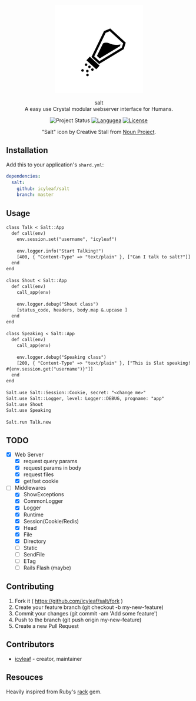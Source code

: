 <p align="center">
  <a href="https://github.com/icyleaf/salt">
    <img alt="salt icon" src="./icon.svg" width="240" height="240" />
  </a>
</p>

<p align="center">
  salt
  <br />
  A easy use Crystal modular webserver interface for Humans.
</p>

<p align="center">
  <img alt="Project Status" src="https://img.shields.io/badge/status-WIP-yellow.svg">
  <a href="https://crystal-lang.org/"><img alt="Langugea" src="https://img.shields.io/badge/language-crystal-776791.svg"></a>
  <a href="https://github.com/icyleaf/salt/blob/master/LICENSE"><img alt="License" src="https://img.shields.io/github/license/icyleaf/salt.svg"></a>
</p>

<p align="center">
  "Salt" icon by Creative Stall from <a href="https://thenounproject.com">Noun Project</a>.
</p>

## Installation

Add this to your application's `shard.yml`:

```yaml
dependencies:
  salt:
    github: icyleaf/salt
    branch: master
```

## Usage

```crystal
class Talk < Salt::App
  def call(env)
    env.session.set("username", "icyleaf")

    env.logger.info("Start Talking!")
    [400, { "Content-Type" => "text/plain" }, ["Can I talk to salt?"]]
  end
end

class Shout < Salt::App
  def call(env)
    call_app(env)

    env.logger.debug("Shout class")
    [status_code, headers, body.map &.upcase ]
  end
end

class Speaking < Salt::App
  def call(env)
    call_app(env)

    env.logger.debug("Speaking class")
    [200, { "Content-Type" => "text/plain" }, ["This is Slat speaking! #{env.session.get("username")}"]]
  end
end

Salt.use Salt::Session::Cookie, secret: "<change me>"
Salt.use Salt::Logger, level: Logger::DEBUG, progname: "app"
Salt.use Shout
Salt.use Speaking

Salt.run Talk.new
```

## TODO

- [x] Web Server
  - [x] request query params
  - [x] request params in body
  - [x] request files
  - [x] get/set cookie
- [ ] Middlewares
  - [x] ShowExceptions
  - [x] CommonLogger
  - [x] Logger
  - [x] Runtime
  - [x] Session(Cookie/Redis)
  - [x] Head
  - [x] File
  - [x] Directory
  - [ ] Static
  - [ ] SendFile
  - [ ] ETag
  - [ ] Rails Flash (maybe)

## Contributing

1. Fork it ( https://github.com/icyleaf/salt/fork )
2. Create your feature branch (git checkout -b my-new-feature)
3. Commit your changes (git commit -am 'Add some feature')
4. Push to the branch (git push origin my-new-feature)
5. Create a new Pull Request

## Contributors

- [icyleaf](https://github.com/icyleaf) - creator, maintainer

## Resouces

Heavily inspired from Ruby's <a href="https://github.com/rack/rack">rack</a> gem.

